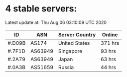 # 4 stable servers:

Latest update at: Thu Aug 06 03:10:09 UTC 2020

| ID | ASN | Server Country | Online |
| -- | --- | -------------- | ------ |
| #.D09B | AS174 | United States | 371 hrs |
| #.7F1D | AS63949 | Singapore | 93 hrs |
| #.2A79 | AS63949 | Japan | 63 hrs |
| #.0A3B | AS51659 | Russia | 44 hrs |

